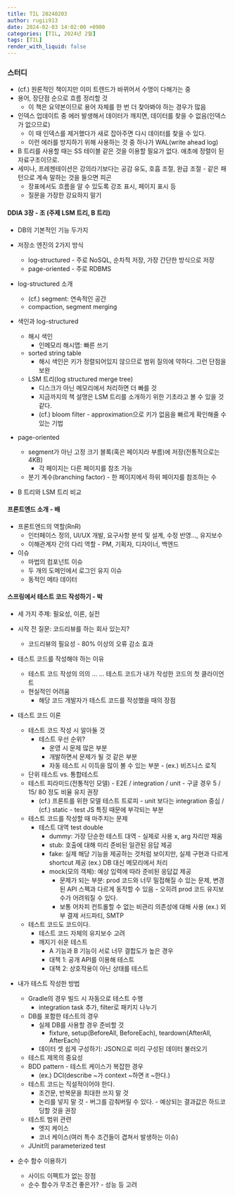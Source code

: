 ```yaml
---
title: TIL 20240203
author: rugii913
date: 2024-02-03 14:02:00 +0900
categories: [TIL, 2024년 2월]
tags: [TIL]
render_with_liquid: false
---
```


### 스터디
- (cf.) 원론적인 책이지만 이미 트렌드가 바뀌어서 수명이 다해가는 중
- 용어, 장단점 순으로 흐름 정리할 것
  - 이 책은 요약본이므로 용어 자체를 한 번 더 찾아봐야 하는 경우가 많음
- 인덱스 업데이트 중 에러 발생해서 데이터가 깨지면, 데이터를 찾을 수 없음(인덱스가 없으므로)
  - 이 때 인덱스를 제거했다가 새로 잡아주면 다시 데이터를 찾을 수 있다.
  - 이런 에러를 방지하기 위해 사용하는 것 중 하나가 WAL(write ahead log)
- B 트리를 사용할 때는 SS 테이블 같은 것을 이용할 필요가 없다. 애초에 정렬이 된 자료구조이므로.
- 세미나, 프레젠테이션은 강의라기보다는 공감 유도, 호흡 조절, 완급 조절 - 같은 패턴으로 계속 말하는 것을 들으면 피곤
  - 장표에서도 흐름을 알 수 있도록 강조 표시, 페이지 표시 등
  - 질문을 가장한 강요하지 말기

#### DDIA 3장 - 조 (주제 LSM 트리, B 트리)
- DB의 기본적인 기능 두가지
- 저장소 엔진의 2가지 방식
  - log-structured - 주로 NoSQL, 순차적 저장, 가장 간단한 방식으로 저장
  - page-oriented - 주로 RDBMS

- log-structured 소개
  - (cf.) segment: 연속적인 공간
  - compaction, segment merging

- 색인과 log-structured
  - 해시 색인
    - 인메모리 해시맵: 빠른 쓰기
  - sorted string table
    - 해시 색인은 키가 정렬되어있지 않으므로 범위 질의에 약하다. 그런 단점을 보완
  - LSM 트리(log structured merge tree)
    - 디스크가 아닌 메모리에서 처리하면 더 빠를 것
    - 지금까지의 책 설명은 LSM 트리를 소개하기 위한 기초라고 볼 수 있을 것 같다.
    - (cf.) bloom filter - approximation으로 키가 없음을 빠르게 확인해줄 수 있는 기법

- page-oriented
  - segment가 아닌 고정 크기 블록(혹은 페이지라 부름)에 저장(전통적으로는 4KB)
    - 각 페이지는 다른 페이지를 참조 가능
  - 분기 계수(branching factor) - 한 페이지에서 하위 페이지를 참조하는 수

- B 트리와 LSM 트리 비교

#### 프론트엔드 소개 - 배
- 프론트엔드의 역할(RnR)
  - 인터페이스 정의, UI/UX 개발, 요구사항 분석 및 설계, 수정 반영..., 유지보수
  - 이해관계자 간의 다리 역할 - PM, 기획자, 디자이너, 백엔드
- 이슈
  - 마법의 컴포넌트 이슈
  - 두 개의 도메인에서 로그인 유지 이슈
  - 동적인 메타 데이터

#### 스프링에서 테스트 코드 작성하기 - 박
- 세 가지 주제: 필요성, 이론, 실전

- 시작 전 질문: 코드리뷰를 하는 회사 있는지?
  - 코드리뷰의 필요성 - 80% 이상의 오류 감소 효과

- 테스트 코드를 작성해야 하는 이유
  - 테스트 코드 작성의 의의 ... ... 테스트 코드가 내가 작성한 코드의 첫 클라이언트
  - 현실적인 어려움
    - 해당 코드 개발자가 테스트 코드를 작성했을 때의 장점

- 테스트 코드 이론
  - 테스트 코드 작성 시 알아둘 것
    - 테스트 우선 순위?
      - 운영 시 문제 많은 부분
      - 개발하면서 문제가 될 것 같은 부분
      - 자동 테스트 시 이득을 많이 볼 수 있는 부분 - (ex.) 비즈니스 로직
  - 단위 테스트 vs. 통합테스트
  - 테스트 피라미드(전통적인 모델) - E2E / integration / unit - 구글 경우 5 / 15/ 80 정도 비율 유지 권장
    - (cf.) 프론트를 위한 모델 테스트 트로피 - unit 보다는 integration 중심 / (cf.) static - test JS 특징 때문에 부각되는 부분
  - 테스트 코드를 작성할 때 마주치는 문제
    - 테스트 대역 test double
      - dummy: 가장 단순한 테스트 대역 - 실제로 사용 x, arg 자리만 채움
      - stub: 호출에 대해 미리 준비된 일관된 응답 제공
      - fake: 실제 해당 기능을 제공하는 것처럼 보이지만, 실제 구현과 다르게 shortcut 제공 (ex.) DB 대신 메모리에서 처리
      - mock(모의 객체): 예상 입력에 따라 준비된 응답값 제공
        - 문제가 되는 부분: prod 코드와 너무 밀접해질 수 있는 문제, 변경된 API 스펙과 다르게 동작할 수 있음 - 오히려 prod 코드 유지보수가 어려워질 수 있다.
        - 보통 어차피 컨트롤할 수 없는 비관리 의존성에 대해 사용 (ex.) 외부 결제 서드파티, SMTP
  - 테스트 코드도 코드이다.
    - 테스트 코드 자체의 유지보수 고려
    - 깨지기 쉬운 테스트
      - A 기능과 B 기능이 서로 너무 결합도가 높은 경우
      - 대책 1: 공개 API를 이용해 테스트
      - 대책 2: 상호작용이 아닌 상태를 테스트

- 내가 테스트 작성한 방법
  - Gradle의 경우 빌드 시 자동으로 테스트 수행
    - integration task 추가, filter로 패키지 나누기
  - DB를 포함한 테스트의 경우
    - 실제 DB를 사용할 경우 준비할 것
      - fixture, setup(BeforeAll, BeforeEach), teardown(AfterAll, AfterEach)
    - 데이터 셋 쉽게 구성하기: JSON으로 미리 구성된 데이터 불러오기
  - 테스트 제목의 중요성
  - BDD pattern - 테스트 케이스가 복잡한 경우
    - (ex.) DCI(describe ~가 context ~하면 it ~한다.)
  - 테스트 코드는 직설적이어야 한다.
    - 조건문, 반복문을 최대한 쓰지 말 것
    - 논리를 넣지 말 것 - 버그를 감춰버릴 수 있다. - 예상되는 결과값은 하드코딩할 것을 권장
  - 테스트 범위 관련
    - 엣지 케이스
    - 코너 케이스(여러 특수 조건들이 겹쳐서 발생하는 이슈)
  - JUnit의 parameterized test

- 순수 함수 이용하기
  - 사이드 이펙트가 없는 장점
  - 순수 함수가 무조건 좋은가? - 성능 등 고려
